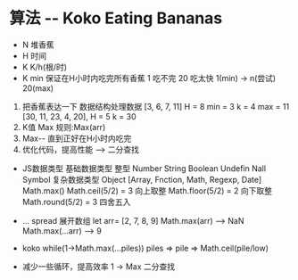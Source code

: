 # 算法 -- Koko Eating Bananas

- N 堆香蕉
- H 时间
- K K/h(根/时)
- K min 保证在H小时内吃完所有香蕉
    1 吃不完
    20 吃太快
    1(min) -> n(尝试) 20(max)

1. 把香蕉表达一下
    数据结构处理数据
    [3, 6, 7, 11] H = 8
    min = 3  k = 4  max = 11
    [30, 11, 23, 4, 20], H = 5
    k = 30
2. K值
    Max 规则:Max(arr)
3. Max-- 直到正好在H小时内吃完
4. 优化代码，提高性能 --> 二分查找

- JS数据类型
    基础数据类型 整型 Number String Boolean Undefin Nall Symbol
    复杂数据类型 Object [Array, Fnction, Math, Regexp, Date]
    Math.max()
    Math.ceil(5/2) = 3 向上取整
    Math.floor(5/2) = 2 向下取整
    Math.round(5/2) = 3 四舍五入

- ... spread 展开数组
    let arr= [2, 7, 8, 9]
    Math.max(arr) --> NaN
    Math.max(...arr) --> 9

- koko
    while(1->Math.max(...piles))
    piles => pile => Math.ceil(pile/low)
- 减少一些循环，提高效率
    1 -> Max     二分查找